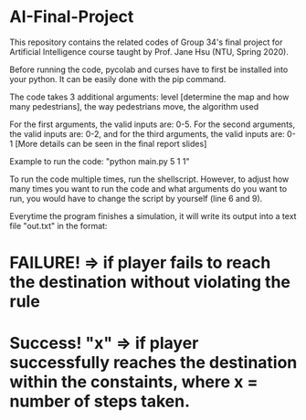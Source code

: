 # AI-Final-Project

This repository contains the related codes of Group 34's final project for Artificial Intelligence course taught by Prof. Jane Hsu (NTU, Spring 2020).

Before running the code, pycolab and curses have to first be installed into your python. It can be easily done with the pip command.

The code takes 3 additional arguments: level [determine the map and how many pedestrians], the way pedestrians move, the algorithm used

For the first arguments, the valid inputs are: 0-5.
For the second arguments, the valid inputs are: 0-2, and for the third arguments, the valid inputs are: 0-1 
[More details can be seen in the final report slides]

Example to run the code: "python main.py 5 1 1" 

To run the code multiple times, run the shellscript. However, to adjust how many times you want to run the code and what arguments do you want to run, you would have to change the script by yourself (line 6 and 9).

Everytime the program finishes a simulation, it will write its output into a text file "out.txt" in the format:
# FAILURE! => if player fails to reach the destination without violating the rule
# Success! "x" => if player successfully reaches the destination within the constaints, where x = number of steps taken. 
